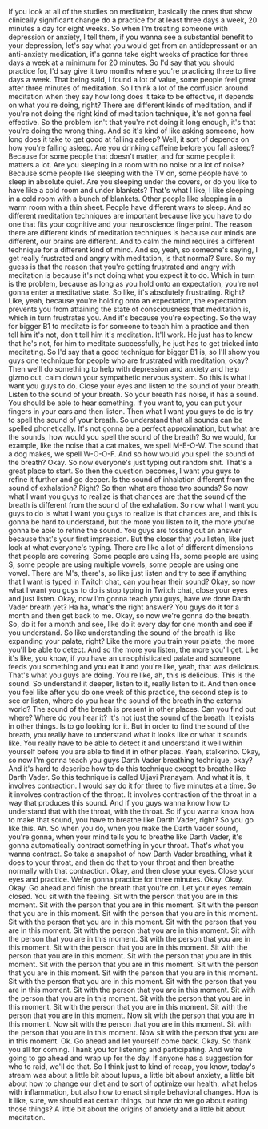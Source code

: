  If you look at all of the studies on meditation, basically the ones that show clinically significant change do a practice for at least three days a week, 20 minutes a day for eight weeks. So when I'm treating someone with depression or anxiety, I tell them, if you wanna see a substantial benefit to your depression, let's say what you would get from an antidepressant or an anti-anxiety medication, it's gonna take eight weeks of practice for three days a week at a minimum for 20 minutes. So I'd say that you should practice for, I'd say give it two months where you're practicing three to five days a week. That being said, I found a lot of value, some people feel great after three minutes of meditation. So I think a lot of the confusion around meditation when they say how long does it take to be effective, it depends on what you're doing, right? There are different kinds of meditation, and if you're not doing the right kind of meditation technique, it's not gonna feel effective. So the problem isn't that you're not doing it long enough, it's that you're doing the wrong thing. And so it's kind of like asking someone, how long does it take to get good at falling asleep? Well, it sort of depends on how you're falling asleep. Are you drinking caffeine before you fall asleep? Because for some people that doesn't matter, and for some people it matters a lot. Are you sleeping in a room with no noise or a lot of noise? Because some people like sleeping with the TV on, some people have to sleep in absolute quiet. Are you sleeping under the covers, or do you like to have like a cold room and under blankets? That's what I like, I like sleeping in a cold room with a bunch of blankets. Other people like sleeping in a warm room with a thin sheet. People have different ways to sleep. And so different meditation techniques are important because like you have to do one that fits your cognitive and your neuroscience fingerprint. The reason there are different kinds of meditation techniques is because our minds are different, our brains are different. And to calm the mind requires a different technique for a different kind of mind. And so, yeah, so someone's saying, I get really frustrated and angry with meditation, is that normal? Sure. So my guess is that the reason that you're getting frustrated and angry with meditation is because it's not doing what you expect it to do. Which in turn is the problem, because as long as you hold onto an expectation, you're not gonna enter a meditative state. So like, it's absolutely frustrating. Right? Like, yeah, because you're holding onto an expectation, the expectation prevents you from attaining the state of consciousness that meditation is, which in turn frustrates you. And it's because you're expecting. So the way for bigger B1 to meditate is for someone to teach him a practice and then tell him it's not, don't tell him it's meditation. It'll work. He just has to know that he's not, for him to meditate successfully, he just has to get tricked into meditating. So I'd say that a good technique for bigger B1 is, so I'll show you guys one technique for people who are frustrated with meditation, okay? Then we'll do something to help with depression and anxiety and help gizmo out, calm down your sympathetic nervous system. So this is what I want you guys to do. Close your eyes and listen to the sound of your breath. Listen to the sound of your breath. So your breath has noise, it has a sound. You should be able to hear something. If you want to, you can put your fingers in your ears and then listen. Then what I want you guys to do is try to spell the sound of your breath. So understand that all sounds can be spelled phonetically. It's not gonna be a perfect approximation, but what are the sounds, how would you spell the sound of the breath? So we would, for example, like the noise that a cat makes, we spell M-E-O-W. The sound that a dog makes, we spell W-O-O-F. And so how would you spell the sound of the breath? Okay. So now everyone's just typing out random shit. That's a great place to start. So then the question becomes, I want you guys to refine it further and go deeper. Is the sound of inhalation different from the sound of exhalation? Right? So then what are those two sounds? So now what I want you guys to realize is that chances are that the sound of the breath is different from the sound of the exhalation. So now what I want you guys to do is what I want you guys to realize is that chances are, and this is gonna be hard to understand, but the more you listen to it, the more you're gonna be able to refine the sound. You guys are tossing out an answer because that's your first impression. But the closer that you listen, like just look at what everyone's typing. There are like a lot of different dimensions that people are covering. Some people are using Hs, some people are using S, some people are using multiple vowels, some people are using one vowel. There are M's, there's, so like just listen and try to see if anything that I want is typed in Twitch chat, can you hear their sound? Okay, so now what I want you guys to do is stop typing in Twitch chat, close your eyes and just listen. Okay, now I'm gonna teach you guys, have we done Darth Vader breath yet? Ha ha, what's the right answer? You guys do it for a month and then get back to me. Okay, so now we're gonna do the breath. So, do it for a month and see, like do it every day for one month and see if you understand. So like understanding the sound of the breath is like expanding your palate, right? Like the more you train your palate, the more you'll be able to detect. And so the more you listen, the more you'll get. Like it's like, you know, if you have an unsophisticated palate and someone feeds you something and you eat it and you're like, yeah, that was delicious. That's what you guys are doing. You're like, ah, this is delicious. This is the sound. So understand it deeper, listen to it, really listen to it. And then once you feel like after you do one week of this practice, the second step is to see or listen, where do you hear the sound of the breath in the external world? The sound of the breath is present in other places. Can you find out where? Where do you hear it? It's not just the sound of the breath. It exists in other things. Is to go looking for it. But in order to find the sound of the breath, you really have to understand what it looks like or what it sounds like. You really have to be able to detect it and understand it well within yourself before you are able to find it in other places. Yeah, stalkerino. Okay, so now I'm gonna teach you guys Darth Vader breathing technique, okay? And it's hard to describe how to do this technique except to breathe like Darth Vader. So this technique is called Ujjayi Pranayam. And what it is, it involves contraction. I would say do it for three to five minutes at a time. So it involves contraction of the throat. It involves contraction of the throat in a way that produces this sound. And if you guys wanna know how to understand that with the throat, with the throat. So if you wanna know how to make that sound, you have to breathe like Darth Vader, right? So you go like this. Ah. So when you do, when you make the Darth Vader sound, you're gonna, when your mind tells you to breathe like Darth Vader, it's gonna automatically contract something in your throat. That's what you wanna contract. So take a snapshot of how Darth Vader breathing, what it does to your throat, and then do that to your throat and then breathe normally with that contraction. Okay, and then close your eyes. Close your eyes and practice. We're gonna practice for three minutes. Okay. Okay. Okay. Go ahead and finish the breath that you're on. Let your eyes remain closed. You sit with the feeling. Sit with the person that you are in this moment. Sit with the person that you are in this moment. Sit with the person that you are in this moment. Sit with the person that you are in this moment. Sit with the person that you are in this moment. Sit with the person that you are in this moment. Sit with the person that you are in this moment. Sit with the person that you are in this moment. Sit with the person that you are in this moment. Sit with the person that you are in this moment. Sit with the person that you are in this moment. Sit with the person that you are in this moment. Sit with the person that you are in this moment. Sit with the person that you are in this moment. Sit with the person that you are in this moment. Sit with the person that you are in this moment. Sit with the person that you are in this moment. Sit with the person that you are in this moment. Sit with the person that you are in this moment. Sit with the person that you are in this moment. Sit with the person that you are in this moment. Sit with the person that you are in this moment. Now sit with the person that you are in this moment. Now sit with the person that you are in this moment. Sit with the person that you are in this moment. Now sit with the person that you are in this moment. Ok. Go ahead and let yourself come back. Okay. So thank you all for coming. Thank you for listening and participating. And we're going to go ahead and wrap up for the day. If anyone has a suggestion for who to raid, we'll do that. So I think just to kind of recap, you know, today's stream was about a little bit about lupus, a little bit about anxiety, a little bit about how to change our diet and to sort of optimize our health, what helps with inflammation, but also how to enact simple behavioral changes. How is it like, sure, we should eat certain things, but how do we go about eating those things? A little bit about the origins of anxiety and a little bit about meditation.
